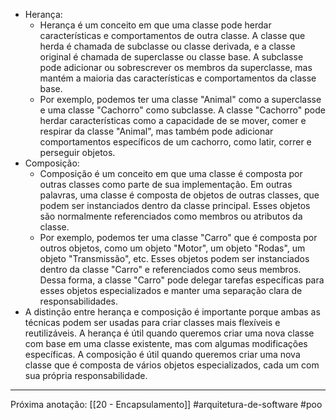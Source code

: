 - Herança:
	- Herança é um conceito em que uma classe pode herdar características e comportamentos de outra classe. A classe que herda é chamada de subclasse ou classe derivada, e a classe original é chamada de superclasse ou classe base. A subclasse pode adicionar ou sobrescrever os membros da superclasse, mas mantém a maioria das características e comportamentos da classe base.
	- Por exemplo, podemos ter uma classe "Animal" como a superclasse e uma classe "Cachorro" como subclasse. A classe "Cachorro" pode herdar características como a capacidade de se mover, comer e respirar da classe "Animal", mas também pode adicionar comportamentos específicos de um cachorro, como latir, correr e perseguir objetos.
- Composição:
	- Composição é um conceito em que uma classe é composta por outras classes como parte de sua implementação. Em outras palavras, uma classe é composta de objetos de outras classes, que podem ser instanciados dentro da classe principal. Esses objetos são normalmente referenciados como membros ou atributos da classe.
	- Por exemplo, podemos ter uma classe "Carro" que é composta por outros objetos, como um objeto "Motor", um objeto "Rodas", um objeto "Transmissão", etc. Esses objetos podem ser instanciados dentro da classe "Carro" e referenciados como seus membros. Dessa forma, a classe "Carro" pode delegar tarefas específicas para esses objetos especializados e manter uma separação clara de responsabilidades.
- A distinção entre herança e composição é importante porque ambas as técnicas podem ser usadas para criar classes mais flexíveis e reutilizáveis. A herança é útil quando queremos criar uma nova classe com base em uma classe existente, mas com algumas modificações específicas. A composição é útil quando queremos criar uma nova classe que é composta de vários objetos especializados, cada um com sua própria responsabilidade.
---
Próxima anotação: [[20 - Encapsulamento]]
#arquitetura-de-software #poo